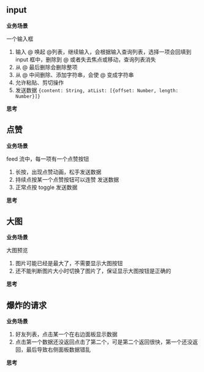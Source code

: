 ## input

**业务场景**

一个输入框

1. 输入 @ 唤起 @列表，继续输入，会根据输入查询列表，选择一项会回填到 input 框中，删除到 @ 或者失去焦点或移动，查询列表消失
1. 从 @ 最后删除会删除整项
1. 从 @ 中间删除、添加字符串，会使 @ 变成字符串
1. 允许粘贴、剪切操作
1. 发送数据 `{content: String, atList: [{offset: Number, length: Number}]}`

**思考**

## 点赞

**业务场景**

feed 流中，每一项有一个点赞按钮

1. 长按，出现点赞动画，松手发送数据
1. 持续点按某一个点赞按钮可以连赞 发送数据
1. 正常点按 toggle 发送数据

**思考**

## 大图

**业务场景**

大图预览

1. 图片可能已经是最大了，不需要显示大图按钮
1. 还不能判断图片大小时切换了图片了，保证显示大图按钮是正确的

**思考**

## 爆炸的请求

**业务场景**

1. 好友列表，点击某一个在右边面板显示数据
1. 点击第一个数据还没返回点击了第二个，可是第二个返回很快，第一个还没返回，最后导致右侧面板数据错乱

**思考**

